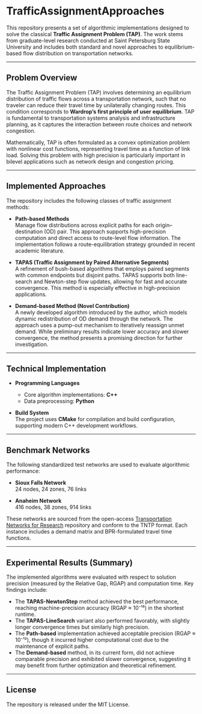 # TrafficAssignmentApproaches

This repository presents a set of algorithmic implementations designed to solve the classical **Traffic Assignment Problem (TAP)**. The work stems from graduate-level research conducted at Saint Petersburg State University and includes both standard and novel approaches to equilibrium-based flow distribution on transportation networks.

---

## Problem Overview

The Traffic Assignment Problem (TAP) involves determining an equilibrium distribution of traffic flows across a transportation network, such that no traveler can reduce their travel time by unilaterally changing routes. This condition corresponds to **Wardrop’s first principle of user equilibrium**. TAP is fundamental to transportation systems analysis and infrastructure planning, as it captures the interaction between route choices and network congestion.

Mathematically, TAP is often formulated as a convex optimization problem with nonlinear cost functions, representing travel time as a function of link load. Solving this problem with high precision is particularly important in bilevel applications such as network design and congestion pricing.

---

## Implemented Approaches

The repository includes the following classes of traffic assignment methods:

- **Path-based Methods**  
  Manage flow distributions across explicit paths for each origin–destination (OD) pair. This approach supports high-precision computation and direct access to route-level flow information. The implementation follows a route-equilibration strategy grounded in recent academic literature.


- **TAPAS (Traffic Assignment by Paired Alternative Segments)**  
  A refinement of bush-based algorithms that employs paired segments with common endpoints but disjoint paths. TAPAS supports both line-search and Newton-step flow updates, allowing for fast and accurate convergence. This method is especially effective in high-precision applications.

- **Demand-based Method (Novel Contribution)**  
  A newly developed algorithm introduced by the author, which models dynamic redistribution of OD demand through the network. The approach uses a pump-out mechanism to iteratively reassign unmet demand. While preliminary results indicate lower accuracy and slower convergence, the method presents a promising direction for further investigation.

---

## Technical Implementation

- **Programming Languages**  
  - Core algorithm implementations: **C++**  
  - Data preprocessing: **Python**

- **Build System**  
  The project uses **CMake** for compilation and build configuration, supporting modern C++ development workflows.

---

## Benchmark Networks

The following standardized test networks are used to evaluate algorithmic performance:

- **Sioux Falls Network**  
  24 nodes, 24 zones, 76 links

- **Anaheim Network**  
  416 nodes, 38 zones, 914 links

These networks are sourced from the open-access [Transportation Networks for Research](https://github.com/bstabler/TransportationNetworks) repository and conform to the TNTP format. Each instance includes a demand matrix and BPR-formulated travel time functions.

---

## Experimental Results (Summary)

The implemented algorithms were evaluated with respect to solution precision (measured by the Relative Gap, RGAP) and computation time. Key findings include:

- The **TAPAS-NewtonStep** method achieved the best performance, reaching machine-precision accuracy (RGAP ≈ 10⁻¹⁵) in the shortest runtime.
- The **TAPAS-LineSearch** variant also performed favorably, with slightly longer convergence times but similarly high precision.
- The **Path-based** implementation achieved acceptable precision (RGAP ≈ 10⁻¹²), though it incurred higher computational cost due to the maintenance of explicit paths.
- The **Demand-based** method, in its current form, did not achieve comparable precision and exhibited slower convergence, suggesting it may benefit from further optimization and theoretical refinement.

---

## License

The repository is released under the MIT License.